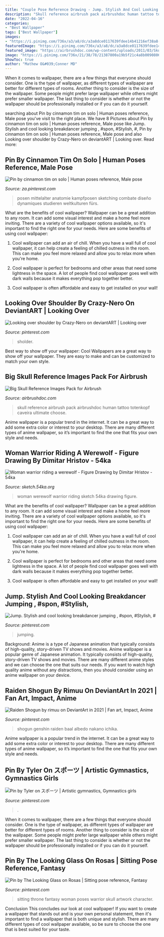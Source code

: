 ```yaml
---
title: "Couple Pose Reference Drawing - Jump. Stylish And Cool Looking Breakdancer Jumping , #spon, #stylish, #"
description: "Skull reference airbrush pack airbrushdoc human tattoo totenkopf caveira ultimate choose"
date: "2022-04-16"
categories:
- "Best Wallpaper"
tags: ["Best Wallpaper"]
images:
- "https://i.pinimg.com/736x/a3/a8/dc/a3a8dce0117639fdee14b41216ef38a8--portraits-character-reference.jpg"
featuredImage: "https://i.pinimg.com/736x/a3/a8/dc/a3a8dce0117639fdee14b41216ef38a8--portraits-character-reference.jpg"
featured_image: "https://airbrushdoc.com/wp-content/uploads/2011/03/Skull_by_BasDeEsch.jpg"
image: "https://i.pinimg.com/736x/21/38/78/21387800a19b5f21c4a8b009080697d1.jpg"
ShowToc: true
author: "Mathew O&#039;Conner MD"
---
```



When it comes to wallpaper, there are a few things that everyone should consider. One is the type of wallpaper, as different types of wallpaper are better for different types of rooms. Another thing to consider is the size of the wallpaper. Some people might prefer large wallpaper while others might prefer smaller wallpaper. The last thing to consider is whether or not the wallpaper should be professionally installed or if you can do it yourself.

	

		
searching about Pin by cinnamon tim on solo | Human poses reference, Male pose you've visit to the right place. We have 8 Pictures about Pin by cinnamon tim on solo | Human poses reference, Male pose like Jump. Stylish and cool looking breakdancer jumping , #spon, #Stylish, #, Pin by cinnamon tim on solo | Human poses reference, Male pose and also Looking over shoulder by Crazy-Nero on deviantART | Looking over. Read more:
		
    
## Pin By Cinnamon Tim On Solo | Human Poses Reference, Male Pose

<img loading=lazy src="https://i.pinimg.com/736x/b3/c7/3c/b3c73c62b287f54835d0f973a32a2349--drawing-reference-archer-reference.jpg" onerror="this.onerror=null;this.src='https://tse2.mm.bing.net/th?id=OIP.XpnQLoaZ_al33aJ2qrjU5QHaLG&amp;pid=15.1';" alt="Pin by cinnamon tim on solo | Human poses reference, Male pose">

_Source: za.pinterest.com_

>posen mittelalter anatomie kampfposen sketching combate diseño dynamiques studieren weltkulturen fürs. 

	

What are the benefits of cool wallpaper?
Wallpaper can be a great addition to any room. It can add some visual interest and make a home feel more inviting. There are a variety of cool wallpaper options available, so it's important to find the right one for your needs. Here are some benefits of using cool wallpaper: 
1. Cool wallpaper can add an air of chill. When you have a wall full of cool wallpaper, it can help create a feeling of chilled outness in the room. This can make you feel more relaxed and allow you to relax more when you're home. 

2. Cool wallpaper is perfect for bedrooms and other areas that need some lightness in the space. A lot of people find cool wallpaper goes well with dark walls because it makes everything pop together better. 

3. Cool wallpaper is often affordable and easy to get installed on your wall!

    
## Looking Over Shoulder By Crazy-Nero On DeviantART | Looking Over

<img loading=lazy src="https://i.pinimg.com/736x/a3/a8/dc/a3a8dce0117639fdee14b41216ef38a8--portraits-character-reference.jpg" onerror="this.onerror=null;this.src='https://tse1.mm.bing.net/th?id=OIP.aROoVre-uFKMw_9aS8FYTwHaNX&amp;pid=15.1';" alt="Looking over shoulder by Crazy-Nero on deviantART | Looking over">

_Source: pinterest.com_

>sholder. 

	

Best way to show off your wallpaper:
Cool Wallpapers are a great way to show off your wallpaper. They are easy to make and can be customized to match your own style.

    
## Big Skull Reference Images Pack For Airbrush

<img loading=lazy src="https://airbrushdoc.com/wp-content/uploads/2011/03/Skull_by_BasDeEsch.jpg" onerror="this.onerror=null;this.src='https://tse4.mm.bing.net/th?id=OIP.WXykzJzhctoUF-OgkCRy5wAAAA&amp;pid=15.1';" alt="Big Skull Reference Images Pack for Airbrush">

_Source: airbrushdoc.com_

>skull reference airbrush pack airbrushdoc human tattoo totenkopf caveira ultimate choose. 

	

Anime wallpaper is a popular trend in the internet. It can be a great way to add some extra color or interest to your desktop. There are many different types of anime wallpaper, so it’s important to find the one that fits your own style and needs.

    
## Woman Warrior Riding A Werewolf - Figure Drawing By Dimitar Hristov - 54ka

<img loading=lazy src="https://sketch.54ka.org/wp-content/uploads/2018/12/woman-warrior-riding-a-werewolf_002_by_54ka.jpg" onerror="this.onerror=null;this.src='https://tse2.mm.bing.net/th?id=OIP.hl1ZMhFIfuszBQCUBIzUoAHaKe&amp;pid=15.1';" alt="Woman warrior riding a werewolf - Figure Drawing by Dimitar Hristov - 54ka">

_Source: sketch.54ka.org_

>woman werewolf warrior riding sketch 54ka drawing figure. 

	

What are the benefits of cool wallpaper?
Wallpaper can be a great addition to any room. It can add some visual interest and make a home feel more inviting. There are a variety of cool wallpaper options available, so it's important to find the right one for your needs. Here are some benefits of using cool wallpaper: 
1. Cool wallpaper can add an air of chill. When you have a wall full of cool wallpaper, it can help create a feeling of chilled outness in the room. This can make you feel more relaxed and allow you to relax more when you're home. 

2. Cool wallpaper is perfect for bedrooms and other areas that need some lightness in the space. A lot of people find cool wallpaper goes well with dark walls because it makes everything pop together better. 

3. Cool wallpaper is often affordable and easy to get installed on your wall!

    
## Jump. Stylish And Cool Looking Breakdancer Jumping , #spon, #Stylish, #

<img loading=lazy src="https://i.pinimg.com/736x/f0/af/b5/f0afb5ee1fb11d5f34126b7fcec8021f.jpg" onerror="this.onerror=null;this.src='https://tse2.mm.bing.net/th?id=OIP.AdLD29yP_a3QqyHkNpPQBgHaLa&amp;pid=15.1';" alt="Jump. Stylish and cool looking breakdancer jumping , #spon, #Stylish, #">

_Source: pinterest.com_

>jumping. 

	

Background: Anime is a type of Japanese animation that typically consists of high-quality, story-driven TV shows and movies.
Anime wallpaper is a popular genre of Japanese animation. It typically consists of high-quality, story-driven TV shows and movies. There are many different anime styles and we can choose the one that suits our needs. If you want to watch high quality anime without any distractions, then you should consider using an anime wallpaper on your device.

    
## Raiden Shogun By Rimuu On DeviantArt In 2021 | Fan Art, Impact, Anime

<img loading=lazy src="https://i.pinimg.com/736x/e3/eb/6d/e3eb6dfe3351b7492d96d6cd864014ec.jpg" onerror="this.onerror=null;this.src='https://tse4.mm.bing.net/th?id=OIP.rKnO_anaiZI6k98wF8vrOAHaL2&amp;pid=15.1';" alt="Raiden Shogun by rimuu on DeviantArt in 2021 | Fan art, Impact, Anime">

_Source: pinterest.com_

>shogun genshin raiden baal albedo nakano ichika. 

	

Anime wallpaper is a popular trend in the internet. It can be a great way to add some extra color or interest to your desktop. There are many different types of anime wallpaper, so it’s important to find the one that fits your own style and needs.

    
## Pin By Tyler On スポーツ | Artistic Gymnastics, Gymnastics Girls

<img loading=lazy src="https://i.pinimg.com/736x/21/38/78/21387800a19b5f21c4a8b009080697d1.jpg" onerror="this.onerror=null;this.src='https://tse4.mm.bing.net/th?id=OIP.0NJ3i0HP1YTlXscNqGSlowHaHD&amp;pid=15.1';" alt="Pin by Tyler on スポーツ | Artistic gymnastics, Gymnastics girls">

_Source: pinterest.com_

>. 

	

When it comes to wallpaper, there are a few things that everyone should consider. One is the type of wallpaper, as different types of wallpaper are better for different types of rooms. Another thing to consider is the size of the wallpaper. Some people might prefer large wallpaper while others might prefer smaller wallpaper. The last thing to consider is whether or not the wallpaper should be professionally installed or if you can do it yourself.

    
## Pin By The Looking Glass On Rosas | Sitting Pose Reference, Fantasy

<img loading=lazy src="https://i.pinimg.com/736x/21/2e/9f/212e9f8c97e884cb7318ab3bfc98fde1.jpg" onerror="this.onerror=null;this.src='https://tse1.mm.bing.net/th?id=OIP.VwEGjwEBi7rBPrDmJXghtwHaKP&amp;pid=15.1';" alt="Pin by The Looking Glass on Rosas | Sitting pose reference, Fantasy">

_Source: pinterest.com_

>sitting throne fantasy woman poses warrior skull artwork character. 

	

Conclusion
This concludes our look at cool wallpaper! If you want to create a wallpaper that stands out and is your own personal statement, then it's important to find a wallpaper that is both unique and stylish. There are many different types of cool wallpaper available, so be sure to choose the one that is best suited for your taste.

